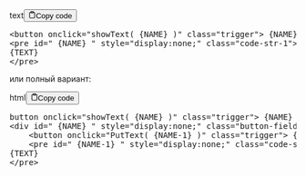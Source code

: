 <div class="code-element"><div class="lang-line"><text>text</text><button class="copy-button" id="code807b" onclick="copyCode(code807, code807b)"><svg stroke="currentColor" fill="none" stroke-width="2" viewBox="0 0 24 24" stroke-linecap="round" stroke-linejoin="round" class="h-4 w-4" height="1em" width="1em" xmlns="http://www.w3.org/2000/svg"><path d="M16 4h2a2 2 0 0 1 2 2v14a2 2 0 0 1-2 2H6a2 2 0 0 1-2-2V6a2 2 0 0 1 2-2h2"></path><rect x="8" y="2" width="8" height="4" rx="1" ry="1"></rect></svg><text>Copy code</text></button></div><div class="code" id="code807"><div class="highlight"><pre><span></span>&lt;button onclick=&quot;showText( {NAME} )&quot; class=&quot;trigger&quot;&gt; {NAME} &lt;/button&gt;
&lt;pre id=&quot; {NAME} &quot; style=&quot;display:none;&quot; class=&quot;code-str-1&quot;&gt;
{TEXT}
&lt;/pre&gt;
</pre></div></div></div>

<p>или полный вариант:</p>
<div class="code-element"><div class="lang-line"><text>html</text><button class="copy-button" id="code808b" onclick="copyCode(code808, code808b)"><svg stroke="currentColor" fill="none" stroke-width="2" viewBox="0 0 24 24" stroke-linecap="round" stroke-linejoin="round" class="h-4 w-4" height="1em" width="1em" xmlns="http://www.w3.org/2000/svg"><path d="M16 4h2a2 2 0 0 1 2 2v14a2 2 0 0 1-2 2H6a2 2 0 0 1-2-2V6a2 2 0 0 1 2-2h2"></path><rect x="8" y="2" width="8" height="4" rx="1" ry="1"></rect></svg><text>Copy code</text></button></div><div class="code" id="code808"><div class="highlight"><pre><span></span>button onclick=&quot;showText( {NAME} )&quot; class=&quot;trigger&quot;&gt; {NAME} <span class="p">&lt;/</span><span class="nt">button</span><span class="p">&gt;</span>
<span class="p">&lt;</span><span class="nt">div</span> <span class="na">id</span><span class="o">=</span><span class="s">&quot; {NAME} &quot;</span> <span class="na">style</span><span class="o">=</span><span class="s">&quot;display:none;&quot;</span> <span class="na">class</span><span class="o">=</span><span class="s">&quot;button-field&quot;</span><span class="p">&gt;</span>
    <span class="p">&lt;</span><span class="nt">button</span> <span class="na">onclick</span><span class="o">=</span><span class="s">&quot;PutText( {NAME-1} )&quot;</span> <span class="na">class</span><span class="o">=</span><span class="s">&quot;trigger&quot;</span><span class="p">&gt;</span> {NAME-1} <span class="p">&lt;/</span><span class="nt">button</span><span class="p">&gt;</span>
    <span class="p">&lt;</span><span class="nt">pre</span> <span class="na">id</span><span class="o">=</span><span class="s">&quot; {NAME-1} &quot;</span> <span class="na">style</span><span class="o">=</span><span class="s">&quot;display:none;&quot;</span> <span class="na">class</span><span class="o">=</span><span class="s">&quot;code-str-1&quot;</span><span class="p">&gt;</span>
{TEXT}
<span class="p">&lt;/</span><span class="nt">pre</span><span class="p">&gt;</span>
</pre></div></div></div>